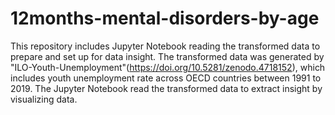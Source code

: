 # 12months-mental-disorders-by-age

This repository includes Jupyter Notebook reading the transformed data to prepare and set up for data insight.
The transformed data was generated by "ILO-Youth-Unemployment"(https://doi.org/10.5281/zenodo.4718152), which includes youth unemployment rate across OECD countries between 1991 to 2019.
The Jupyter Notebook read the transformed data to extract insight by visualizing data.


